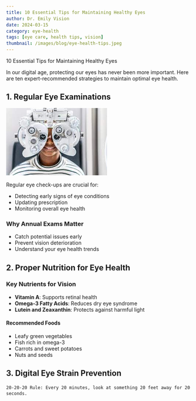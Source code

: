```yaml
---
title: 10 Essential Tips for Maintaining Healthy Eyes
author: Dr. Emily Vision
date: 2024-03-15
category: eye-health
tags: [eye care, health tips, vision]
thumbnail: /images/blog/eye-health-tips.jpeg
---
```


10 Essential Tips for Maintaining Healthy Eyes

In our digital age, protecting our eyes has never been more important. Here are ten expert-recommended strategies to maintain optimal eye health.

## 1. Regular Eye Examinations

![Eye Exam](/images/blog/eye-exam.jpeg)

Regular eye check-ups are crucial for:

- Detecting early signs of eye conditions
- Updating prescription
- Monitoring overall eye health

### Why Annual Exams Matter

- Catch potential issues early
- Prevent vision deterioration
- Understand your eye health trends

## 2. Proper Nutrition for Eye Health

### Key Nutrients for Vision

- **Vitamin A**: Supports retinal health
- **Omega-3 Fatty Acids**: Reduces dry eye syndrome
- **Lutein and Zeaxanthin**: Protects against harmful light

#### Recommended Foods

- Leafy green vegetables
- Fish rich in omega-3
- Carrots and sweet potatoes
- Nuts and seeds

## 3. Digital Eye Strain Prevention

```tip
20-20-20 Rule: Every 20 minutes, look at something 20 feet away for 20 seconds.
